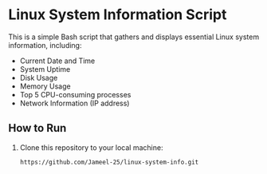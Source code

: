 # Linux System Information Script

This is a simple Bash script that gathers and displays essential Linux system information, including:
- Current Date and Time
- System Uptime
- Disk Usage
- Memory Usage
- Top 5 CPU-consuming processes
- Network Information (IP address)

## How to Run
1. Clone this repository to your local machine:
   ```bash
   https://github.com/Jameel-25/linux-system-info.git
